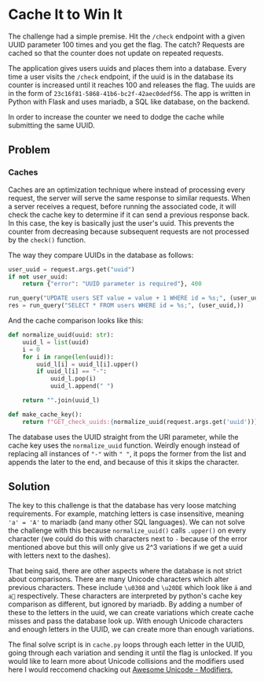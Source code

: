 # Cache It to Win It
The challenge had a simple premise. Hit the `/check` endpoint with a given UUID parameter 100 times and you get the flag. The catch? Requests are cached so that the counter does not update on repeated requests. 

The application gives users uuids and places them into a database. Every time a user visits the `/check` endpoint, if the uuid is in the database its counter is increased until it reaches 100 and releases the flag. The uuids are in the form of `23c16f81-5868-41b6-bc2f-42aec0dedf56`. The app is written in Python with Flask and uses mariadb, a SQL like database, on the backend. 

In order to increase the counter we need to dodge the cache while submitting the same UUID.

## Problem
### Caches
Caches are an optimization technique where instead of processing every request, the server will serve the same response to similar requests. When a server receives a request, before running the associated code, it will check the cache key to determine if it can send a previous response back. In this case, the key is basically just the user's uuid. This prevents the counter from decreasing because subsequent requests are not processed by the `check()` function. 


The way they compare UUIDs in the database as follows:
```python
user_uuid = request.args.get("uuid")
if not user_uuid:
    return {"error": "UUID parameter is required"}, 400

run_query("UPDATE users SET value = value + 1 WHERE id = %s;", (user_uuid,))
res = run_query("SELECT * FROM users WHERE id = %s;", (user_uuid,))
```
And the cache comparison looks like this:
```python
def normalize_uuid(uuid: str):
    uuid_l = list(uuid)
    i = 0
    for i in range(len(uuid)):
        uuid_l[i] = uuid_l[i].upper()
        if uuid_l[i] == "-":
            uuid_l.pop(i)
            uuid_l.append(" ")

    return "".join(uuid_l)

def make_cache_key():
    return f"GET_check_uuids:{normalize_uuid(request.args.get('uuid'))}"[:64]  # prevent spammers from filling redis cache
```

The database uses the UUID straight from the URI parameter, while the cache key uses the `normalize_uuid` function.
Weirdly enough instead of replacing all instances of `"-"` with `" "`, it pops the former from the list and appends the later to the end, and because of this it skips the character. 

## Solution
The key to this challenge is that the database has very loose matching requirements. For example, matching letters is case insensitive, meaning `'a' = 'A'` to mariadb (and many other SQL languages). We can not solve the challenge with this because `normalize_uuid()` calls `.upper()` on every character (we could do this with characters next to `-` because of the error mentioned above but this will only give us 2^3 variations if we get a uuid with letters next to the dashes). 

That being said, there are other aspects where the database is not strict about comparisons. There are many Unicode characters which alter previous characters. These include `\u0308` and `\u20DE` which look like `ä` and `a⃞` respectively. These characters are interpreted by python's cache key comparison as different, but ignored by mariadb. By adding a number of these to the letters in the uuid, we can create variations which create cache misses and pass the database look up. With enough Unicode characters and enough letters in the UUID, we can create more than enough variations.

The final solve script is in `cache.py` loops through each letter in the UUID, going through each variation and sending it until the flag is unlocked. If you would like to learn more about Unicode collisions and the modifiers used here I would reccomend chacking out [Awesome Unicode - Modifiers](https://github.com/jagracey/Awesome-Unicode?tab=readme-ov-file#modifiers),
